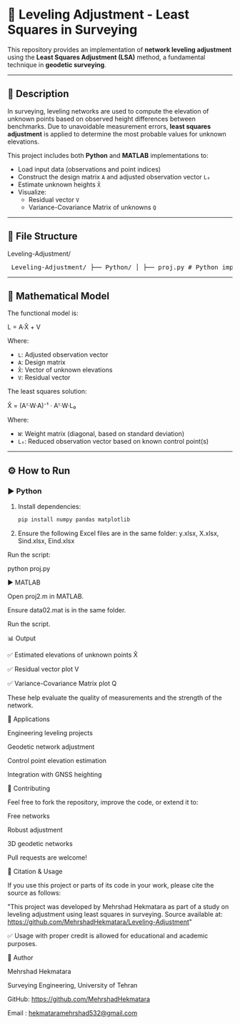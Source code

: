 # 📐 Leveling Adjustment - Least Squares in Surveying

This repository provides an implementation of **network leveling adjustment** using the **Least Squares Adjustment (LSA)** method, a fundamental technique in **geodetic surveying**.

---

## 📘 Description

In surveying, leveling networks are used to compute the elevation of unknown points based on observed height differences between benchmarks. Due to unavoidable measurement errors, **least squares adjustment** is applied to determine the most probable values for unknown elevations.

This project includes both **Python** and **MATLAB** implementations to:

- Load input data (observations and point indices)
- Construct the design matrix `A` and adjusted observation vector `L₀`
- Estimate unknown heights `X̂`
- Visualize:
  - Residual vector `V`
  - Variance-Covariance Matrix of unknowns `Q`

---

## 📁 File Structure

Leveling-Adjustment/
<pre> Leveling-Adjustment/ ├── Python/ │ ├── proj.py # Python implementation │ ├── y.xlsx # Observation vector │ ├── X.xlsx # x coordinates matrix │ ├── Sind.xlsx # Start point indices │ ├── Eind.xlsx # End point indices │ ├── MATLAB/ │ ├── prj2.m # MATLAB implementation │ ├── data02.mat # Contains y, X, Sind, Eind │ ├── README.md # Project documentation </pre>


---

## 🧠 Mathematical Model

The functional model is:

L = A·X̂ + V

Where:

- `L`: Adjusted observation vector
- `A`: Design matrix
- `X̂`: Vector of unknown elevations
- `V`: Residual vector

The least squares solution:

X̂ = (Aᵀ·W·A)⁻¹ · Aᵀ·W·L₀

Where:

- `W`: Weight matrix (diagonal, based on standard deviation)
- `L₀`: Reduced observation vector based on known control point(s)

---

## ⚙️ How to Run

### ▶️ Python

1. Install dependencies:
   ```bash
   pip install numpy pandas matplotlib
2. Ensure the following Excel files are in the same folder:
y.xlsx, X.xlsx, Sind.xlsx, Eind.xlsx

Run the script:

python proj.py

▶️ MATLAB

Open proj2.m in MATLAB.

Ensure data02.mat is in the same folder.

Run the script.

📊 Output

✅ Estimated elevations of unknown points X̂

✅ Residual vector plot V

✅ Variance-Covariance Matrix plot Q

These help evaluate the quality of measurements and the strength of the network.

📍 Applications

Engineering leveling projects

Geodetic network adjustment

Control point elevation estimation

Integration with GNSS heighting

🤝 Contributing

Feel free to fork the repository, improve the code, or extend it to:

Free networks

Robust adjustment

3D geodetic networks

Pull requests are welcome!

📌 Citation & Usage

If you use this project or parts of its code in your work, please cite the source as follows:

"This project was developed by Mehrshad Hekmatara as part of a study on leveling adjustment using least squares in surveying. Source available at: https://github.com/MehrshadHekmatara/Leveling-Adjustment"

✅ Usage with proper credit is allowed for educational and academic purposes.

👤 Author

Mehrshad Hekmatara

Surveying Engineering, University of Tehran

GitHub: https://github.com/MehrshadHekmatara

Email : hekmataramehrshad532@gmail.com
